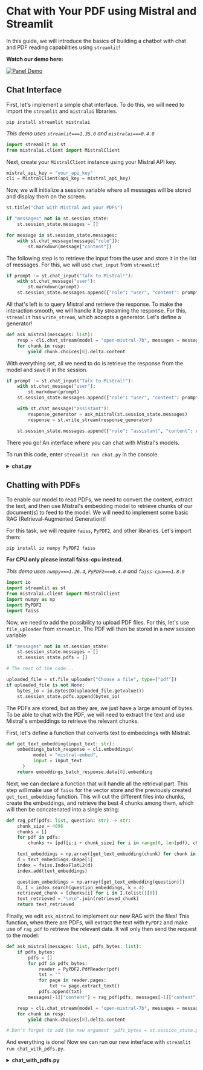 # Chat with Your PDF using Mistral and Streamlit

In this guide, we will introduce the basics of building a chatbot with chat and PDF reading capabilities using `streamlit`!

**Watch our demo here:**

[![Panel Demo](https://img.youtube.com/vi/VGSAA-d_Sqo/0.jpg)](https://www.youtube.com/watch?v=VGSAA-d_Sqo)

## Chat Interface

First, let's implement a simple chat interface. To do this, we will need to import the `streamlit` and `mistralai` libraries.

```shell
pip install streamlit mistralai
```

*This demo uses `streamlit===1.35.0` and `mistralai===0.4.0`*

```py
import streamlit as st
from mistralai.client import MistralClient
```

Next, create your `MistralClient` instance using your Mistral API key.

```py
mistral_api_key = "your_api_key"
cli = MistralClient(api_key = mistral_api_key)
```

Now, we will initialize a session variable where all messages will be stored and display them on the screen.

```py
st.title("Chat with Mistral and your PDFs")

if "messages" not in st.session_state:
    st.session_state.messages = []

for message in st.session_state.messages:
    with st.chat_message(message["role"]):
        st.markdown(message["content"])
```

The following step is to retrieve the input from the user and store it in the list of messages. For this, we will use `chat_input` from `streamlit`!

```py
if prompt := st.chat_input("Talk to Mistral!"):
    with st.chat_message("user"):
        st.markdown(prompt)
    st.session_state.messages.append({"role": "user", "content": prompt})
```

All that's left is to query Mistral and retrieve the response. To make the interaction smooth, we will handle it by streaming the response. For this, `streamlit` has `write_stream`, which accepts a generator. Let's define a generator!

```py
def ask_mistral(messages: list):
    resp = cli.chat_stream(model = "open-mistral-7b", messages = messages, max_tokens = 1024)
    for chunk in resp:
        yield chunk.choices[0].delta.content
```

With everything set, all we need to do is retrieve the response from the model and save it in the session.

```py
if prompt := st.chat_input("Talk to Mistral!"):
    with st.chat_message("user"):
        st.markdown(prompt)
    st.session_state.messages.append({"role": "user", "content": prompt})

    with st.chat_message("assistant"):
        response_generator = ask_mistral(st.session_state.messages)
        response = st.write_stream(response_generator)

    st.session_state.messages.append({"role": "assistant", "content": response})
```

There you go! An interface where you can chat with Mistral's models.

To run this code, enter `streamlit run chat.py` in the console.

<details>
<summary><b>chat.py</b></summary>

```py
import streamlit as st
from mistralai.client import MistralClient

mistral_api_key = "your_api_key"
cli = MistralClient(api_key=mistral_api_key)

st.title("Chat with Mistral")

if "messages" not in st.session_state:
    st.session_state.messages = []

for message in st.session_state.messages:
    with st.chat_message(message["role"]):
        st.markdown(message["content"])

def ask_mistral(messages: list):
    resp = cli.chat_stream(model = "open-mistral-7b", messages = messages, max_tokens = 1024)
    for chunk in resp:
        yield chunk.choices[0].delta.content

if prompt := st.chat_input("Talk to Mistral!"):
    with st.chat_message("user"):
        st.markdown(prompt)
    st.session_state.messages.append({"role": "user", "content": prompt})

    with st.chat_message("assistant"):
        response_generator = ask_mistral(st.session_state.messages)
        response = st.write_stream(response_generator)

    st.session_state.messages.append({"role": "assistant", "content": response})
```

</details>

## Chatting with PDFs

To enable our model to read PDFs, we need to convert the content, extract the text, and then use Mistral's embedding model to retrieve chunks of our document(s) to feed to the model. We will need to implement some basic RAG (Retrieval-Augmented Generation)!

For this task, we will require `faiss`, `PyPDF2`, and other libraries. Let's import them:

```shell
pip install io numpy PyPDF2 faiss
```

**For CPU only please install faiss-cpu instead.**

*This demo uses `numpy===1.26.4`, `PyPDF2===0.4.0` and `faiss-cpu===1.8.0`*

```py
import io
import streamlit as st
from mistralai.client import MistralClient
import numpy as np
import PyPDF2
import faiss
```

Now, we need to add the possibility to upload PDF files. For this, let's use `file_uploader` from `streamlit`. The PDF will then be stored in a new session variable:

```py
if "messages" not in st.session_state:
    st.session_state.messages = []
    st.session_state.pdfs = []

# The rest of the code...

uploaded_file = st.file_uploader("Choose a file", type=["pdf"])
if uploaded_file is not None:
    bytes_io = io.BytesIO(uploaded_file.getvalue())
    st.session_state.pdfs.append(bytes_io)
```

The PDFs are stored, but as they are, we just have a large amount of bytes. To be able to chat with the PDF, we will need to extract the text and use Mistral's embeddings to retrieve the relevant chunks.

First, let's define a function that converts text to embeddings with Mistral:

```py
def get_text_embedding(input_text: str):
    embeddings_batch_response = cli.embeddings(
          model = "mistral-embed",
          input = input_text
      )
    return embeddings_batch_response.data[0].embedding
```

Next, we can declare a function that will handle all the retrieval part. This step will make use of `faiss` for the vector store and the previously created `get_text_embedding` function. This will cut the different files into chunks, create the embeddings, and retrieve the best 4 chunks among them, which will then be concatenated into a single string:

```py
def rag_pdf(pdfs: list, question: str) -> str:
    chunk_size = 4096
    chunks = []
    for pdf in pdfs:
        chunks += [pdf[i:i + chunk_size] for i in range(0, len(pdf), chunk_size)]

    text_embeddings = np.array([get_text_embedding(chunk) for chunk in chunks])
    d = text_embeddings.shape[1]
    index = faiss.IndexFlatL2(d)
    index.add(text_embeddings)

    question_embeddings = np.array([get_text_embedding(question)])
    D, I = index.search(question_embeddings, k = 4)
    retrieved_chunk = [chunks[i] for i in I.tolist()[0]]
    text_retrieved = "\n\n".join(retrieved_chunk)
    return text_retrieved
```

Finally, we edit `ask_mistral` to implement our new RAG with the files! This function, when there are PDFs, will extract the text with `PyPDF2` and make use of `rag_pdf` to retrieve the relevant data. It will only then send the request to the model:

```py
def ask_mistral(messages: list, pdfs_bytes: list):
    if pdfs_bytes:
        pdfs = []
        for pdf in pdfs_bytes:
            reader = PyPDF2.PdfReader(pdf)
            txt = ""
            for page in reader.pages:
                txt += page.extract_text()
            pdfs.append(txt)
        messages[-1]["content"] = rag_pdf(pdfs, messages[-1]["content"]) + "\n\n" + messages[-1]["content"]

    resp = cli.chat_stream(model = "open-mistral-7b", messages = messages, max_tokens = 1024)
    for chunk in resp:
        yield chunk.choices[0].delta.content

# Don't forget to add the new argument 'pdfs_bytes = st.session_state.pdfs' when you call this function.
```

And everything is done! Now we can run our new interface with `streamlit run chat_with_pdfs.py`.

<details>
<summary><b>chat_with_pdfs.py</b></summary>

```py
import io
import streamlit as st
from mistralai.client import MistralClient
import numpy as np
import PyPDF2
import faiss

mistral_api_key = "your_api_key"
cli = MistralClient(api_key = mistral_api_key)

def get_text_embedding(input: str):
    embeddings_batch_response = cli.embeddings(
          model="mistral-embed",
          input=input
      )
    return embeddings_batch_response.data[0].embedding

def rag_pdf(pdfs: list, question: str) -> str:
    chunk_size = 4096
    chunks = []
    for pdf in pdfs:
        chunks += [pdf[i:i + chunk_size] for i in range(0, len(pdf), chunk_size)]

    text_embeddings = np.array([get_text_embedding(chunk) for chunk in chunks])
    d = text_embeddings.shape[1]
    index = faiss.IndexFlatL2(d)
    index.add(text_embeddings)

    question_embeddings = np.array([get_text_embedding(question)])
    D, I = index.search(question_embeddings, k = 4)
    retrieved_chunk = [chunks[i] for i in I.tolist()[0]]
    text_retrieved = "\n\n".join(retrieved_chunk)
    return text_retrieved

st.title("Chat with Mistral")

if "messages" not in st.session_state:
    st.session_state.messages = []
    st.session_state.pdfs = []

for message in st.session_state.messages:
    with st.chat_message(message["role"]):
        st.markdown(message["content"])

def ask_mistral(messages: list, pdfs_bytes: list):
    if pdfs_bytes:
        pdfs = []
        for pdf in pdfs_bytes:
            reader = PyPDF2.PdfReader(pdf)
            txt = ""
            for page in reader.pages:
                txt += page.extract_text()
            pdfs.append(txt)
        messages[-1]["content"] = rag_pdf(pdfs, messages[-1]["content"]) + "\n\n" + messages[-1]["content"]
        
    resp = cli.chat_stream(model="open-mistral-7b", messages = messages, max_tokens = 1024)
    for chunk in resp:
        yield chunk.choices[0].delta.content

if prompt := st.chat_input("Talk to Mistral!"):
    with st.chat_message("user"):
        st.markdown(prompt)
    st.session_state.messages.append({"role": "user", "content": prompt})

    with st.chat_message("assistant"):
        response_generator = ask_mistral(st.session_state.messages, st.session_state.pdfs)
        response = st.write_stream(response_generator)

    st.session_state.messages.append({"role": "assistant", "content": response})

uploaded_file = st.file_uploader("Choose a file", type = ["pdf"])
if uploaded_file is not None:
    bytes_io = io.BytesIO(uploaded_file.getvalue())
    st.session_state.pdfs.append(bytes_io)
```

</details>